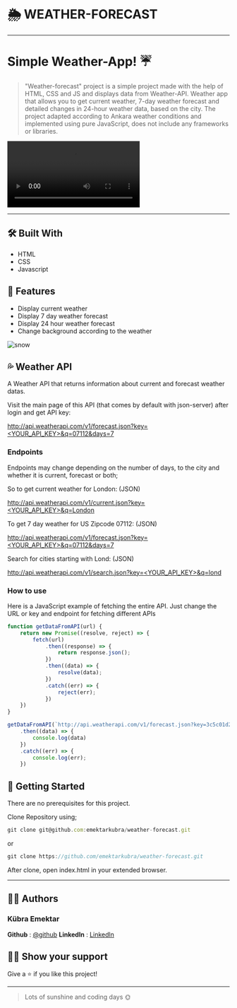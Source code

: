 #  🌦️ WEATHER-FORECAST

***
# Simple Weather-App! ☔

> "Weather-forecast" project is a simple project made with the help of HTML, CSS and JS and displays data from Weather-API.  Weather app that allows you to get current weather, 7-day weather forecast  and detailed changes in 24-hour weather data, based on the city. The project adapted according to Ankara weather conditions and implemented using pure JavaScript, does not include any frameworks or libraries.

<video src="https://github.com/emektarkubra/weather-forecast/assets/124355274/627492f9-e3d9-42ac-aad5-9b39da92b948" controls="controls" >
</video>

***

## 🛠️ Built With

* HTML
* CSS
* Javascript

## 🌟 Features

* Display current weather 
* Display 7 day weather forecast
* Display 24 hour weather forecast
* Change background according to the weather 

![snow](https://github.com/emektarkubra/weather-forecast/assets/124355274/a91dc8bb-7dfd-407c-95df-f9a465ff583c)

## 💦 Weather API

A Weather API that returns information about current and forecast weather datas.

Visit the main page of this API (that comes by default with json-server) after login and get API key:

[http://api.weatherapi.com/v1/forecast.json?key=<YOUR_API_KEY>&q=07112&days=7](http://api.weatherapi.com/v1/forecast.json?key=<YOUR_API_KEY>&q=07112&days=7)

### Endpoints

Endpoints may change depending on the number of days, to the city and whether it is current, forecast or both;

So to get current weather for London: (JSON)

[http://api.weatherapi.com/v1/current.json?key=<YOUR_API_KEY>&q=London](http://api.weatherapi.com/v1/current.json?key=<YOUR_API_KEY>&q=London)

To get 7 day weather for US Zipcode 07112: (JSON)

[http://api.weatherapi.com/v1/forecast.json?key=<YOUR_API_KEY>&q=07112&days=7](http://api.weatherapi.com/v1/forecast.json?key=<YOUR_API_KEY>&q=07112&days=7)

Search for cities starting with Lond: (JSON)

[http://api.weatherapi.com/v1/search.json?key=<YOUR_API_KEY>&q=lond](http://api.weatherapi.com/v1/search.json?key=<YOUR_API_KEY>&q=lond)

### How to use
Here is a JavaScript example of fetching the entire API. Just change the URL or key and endpoint for fetching different APIs

```javascript
function getDataFromAPI(url) {
    return new Promise((resolve, reject) => {
        fetch(url)
            .then((response) => {
                return response.json();
            })
            .then((data) => {
                resolve(data);
            })
            .catch((err) => {
                reject(err);
            })
    })
}

getDataFromAPI(`http://api.weatherapi.com/v1/forecast.json?key=3c5c01d2237a4ab5a79125234231506&q=07112&days=7&q=Ankara`)
    .then((data) => {
        console.log(data)
    })
    .catch((err) => {
        console.log(err);
    })
```

## 🚀 Getting Started

There are no prerequisites for this project.

Clone Repository using;
```javascript
git clone git@github.com:emektarkubra/weather-forecast.git
```
or
```javascript
git clone https://github.com/emektarkubra/weather-forecast.git
```
After clone, open index.html in your extended browser.

***

## 👷‍♀️ Authors

### Kübra Emektar

**Github** : [@github](https://github.com/emektarkubra)
**Linkedln** : [Linkedln](https://www.linkedin.com/in/kübra-emektar-184103267/)

## 🙋‍♀️ Show your support

Give a ⭐️ if you like this project!

***

> Lots of sunshine and coding days 🌞


